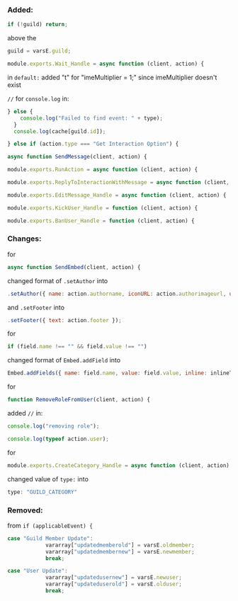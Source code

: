### Added:

```js
if (!guild) return;
```
above the
```js
guild = varsE.guild;
```

```js
module.exports.Wait_Handle = async function (client, action) {
```
in `default:`
added "t" for "imeMultiplier = 1;" since imeMultiplier doesn't exist

`//` for `console.log` in:
```js
} else {
    console.log("Failed to find event: " + type);
  }
  console.log(cache[guild.id]);
```
```js
} else if (action.type === "Get Interaction Option") {
```
```js
async function SendMessage(client, action) {
```
```js
module.exports.RunAction = async function (client, action) {
```
```js
module.exports.ReplyToInteractionWithMessage = async function (client, action) {
```
```js
module.exports.EditMessage_Handle = async function (client, action) {
```
```js
module.exports.KickUser_Handle = function (client, action) {
```
```js
module.exports.BanUser_Handle = function (client, action) {
```

### Changes:

for
```js
async function SendEmbed(client, action) {
```
changed format of `.setAuthor` into
```js
.setAuthor({ name: action.authorname, iconURL: action.authorimageurl, url: action.authorlink })
```
and `.setFooter` into
```js
.setFooter({ text: action.footer });
```


for
```js
if (field.name !== "" && field.value !== "")
```
changed format of `Embed.addField` into
```js
Embed.addFields({ name: field.name, value: field.value, inline: inlineTrue });
```


for
```js
function RemoveRoleFromUser(client, action) {
```
added `//` in:
```js
console.log("removing role");
```
```js
console.log(typeof action.user);
```


for
```js
module.exports.CreateCategory_Handle = async function (client, action) {
```
changed value of `type:` into
```js
type: "GUILD_CATEGORY"
```


### Removed:

from `if (applicableEvent) {`
```js
case "Guild Member Update":
            vararray["updatedmemberold"] = varsE.oldmember;
            vararray["updatedmembernew"] = varsE.newmember;
            break;
```
```js
case "User Update":
            vararray["updatedusernew"] = varsE.newuser;
            vararray["updateduserold"] = varsE.olduser;
            break;
```